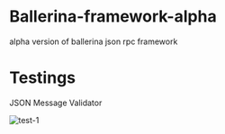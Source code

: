 # Ballerina-framework-alpha
alpha version of ballerina json rpc framework

# Testings
JSON Message Validator

![test-1](https://user-images.githubusercontent.com/56679833/142196191-98f5d788-b38a-4dda-a233-31218fe81415.PNG)

